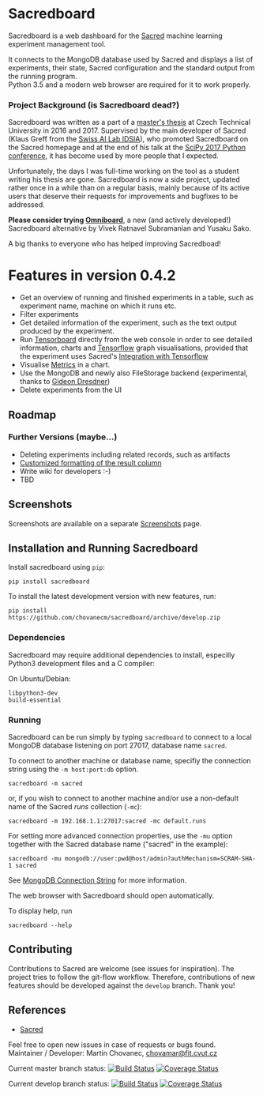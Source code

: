 # Sacredboard

Sacredboard is a web dashboard for the [Sacred](https://github.com/IDSIA/sacred)
machine learning experiment management tool.
 
It connects to the MongoDB database used by Sacred
and displays a list of experiments, their state, Sacred configuration and
the standard output from the running program.  
Python 3.5 and a modern web browser are  required for it to work properly.

### Project Background (is Sacredboard dead?)

Sacredboard was written as a part of a [master's thesis](https://dspace.cvut.cz/bitstream/handle/10467/69995/F8-DP-2017-Chovanec-Martin-thesis.pdf?sequence=1&isAllowed=y) at Czech Technical University in 2016 and 2017. Supervised by the main developer of Sacred (Klaus Greff from the [Swiss AI Lab IDSIA](http://www.idsia.ch/)), who promoted Sacredboard on the Sacred homepage and at the end of his talk at the [SciPy 2017 Python conference](https://www.youtube.com/watch?v=qqg7RO0o1OE), it has become used by more people that I expected.

Unfortunately, the days I was full-time working on the tool as a student writing his thesis are gone. Sacredboard is now a side project, updated rather once in a while than on a regular basis, mainly because of its active users that deserve their requests for improvements and bugfixes to be addressed.

**Please consider trying [Omniboard](https://github.com/vivekratnavel/omniboard)**, a new (and actively developed!) Sacredboard alternative by Vivek Ratnavel Subramanian and Yusaku Sako.

A big thanks to everyone who has helped improving Sacredboad!

# Features in version 0.4.2

- Get an overview of running and finished experiments in a table,
 such as experiment name, machine on which it runs etc.
- Filter experiments
- Get detailed information of the experiment,
 such as the text output produced by the experiment.
- Run [Tensorboard](https://www.tensorflow.org/versions/r0.10/how_tos/summaries_and_tensorboard/) 
    directly from the web console in order to see detailed information,
    charts and [Tensorflow](https://www.tensorflow.org) graph visualisations,
    provided that the experiment uses Sacred's 
    [Integration with Tensorflow](http://sacred.readthedocs.io/en/latest/tensorflow.html)
- Visualise [Metrics](http://sacred.readthedocs.io/en/latest/collected_information.html#metrics-api) in a chart.
- Use the MongoDB and newly also FileStorage backend (experimental, thanks to [Gideon Dresdner](https://github.com/gideonite))
- Delete experiments from the UI

## Roadmap

### Further Versions (maybe…)
- Deleting experiments including related records, such as artifacts
- [Customized formatting of the result column](https://github.com/chovanecm/sacredboard/issues/63)
- Write wiki for developers :-)
- TBD

## Screenshots

Screenshots are available on a separate [Screenshots](./docs/screenshots.md) page.

## Installation and Running Sacredboard

Install sacredboard using `pip`:  

    pip install sacredboard

To install the latest development version with new features, run:

    pip install https://github.com/chovanecm/sacredboard/archive/develop.zip

### Dependencies

Sacredboard may require additional dependencies to install, especilly Python3 development files and a C compiler:

On Ubuntu/Debian:

    libpython3-dev
    build-essential

### Running

Sacredboard can be run simply by typing ``sacredboard`` to connect to
 a local MongoDB database listening on port 27017, database name `sacred`.
 
 To connect to another machine or database name, specifiy the connection string
 using the `-m host:port:db` option.
 
    sacredboard -m sacred
    
or, if you wish to connect to another machine and/or use a non-default
 name of the Sacred *runs* collection (`-mc`):
    
    sacredboard -m 192.168.1.1:27017:sacred -mc default.runs

For setting more advanced connection properties, use the `-mu` option
together with the Sacred database name ("sacred" in the example):

    sacredboard -mu mongodb://user:pwd@host/admin?authMechanism=SCRAM-SHA-1 sacred

See [MongoDB Connection String](https://docs.mongodb.com/manual/reference/connection-string/)
for more information.


The web browser with Sacredboard should open automatically.


To display help, run

    sacredboard --help

## Contributing

Contributions to Sacred are welcome (see issues for inspiration).
The project tries to follow the git-flow workflow. Therefore,
contributions of new features should be developed against the `develop` branch. Thank you!


## References

- [Sacred](http://github.com/IDSIA/sacred) 


Feel free to open new issues in case of requests or bugs found.  
Maintainer / Developer: Martin Chovanec, chovamar@fit.cvut.cz


Current master branch status:
[![Build Status](https://travis-ci.org/chovanecm/sacredboard.svg?branch=master)](https://travis-ci.org/chovanecm/sacredboard)
[![Coverage Status](https://coveralls.io/repos/github/chovanecm/sacredboard/badge.svg?branch=master)](https://coveralls.io/github/chovanecm/sacredboard?branch=master)


Current develop branch status:
[![Build Status](https://travis-ci.org/chovanecm/sacredboard.svg?branch=develop)](https://travis-ci.org/chovanecm/sacredboard)
[![Coverage Status](https://coveralls.io/repos/github/chovanecm/sacredboard/badge.svg?branch=develop)](https://coveralls.io/github/chovanecm/sacredboard?branch=develop)
